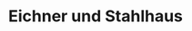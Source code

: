 ---
title: "Eichner und Stahlhaus"
url: /solingen/eichner-und-stahlhaus-weyerstrasse/
shop: Modellbau
---